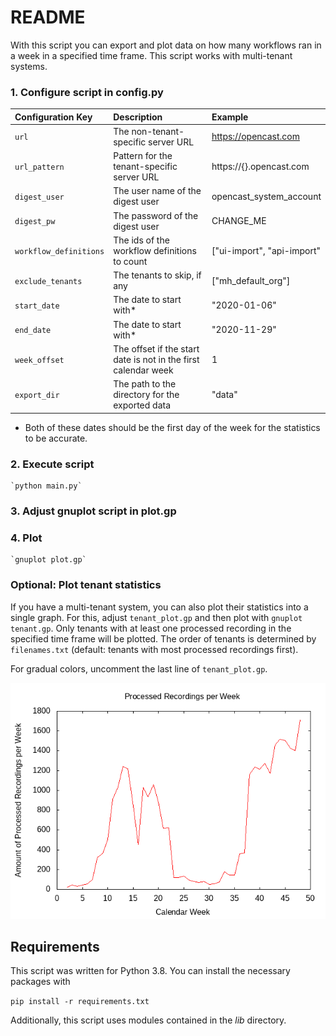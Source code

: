 # README

With this script you can export and plot data on how many workflows ran in a week in a specified time frame.
This script works with multi-tenant systems.

### 1. Configure script in config.py

| Configuration Key      | Description                                                    | Example                    |
| :--------------------- | :------------------------------------------------------------- | :------------------------- |
| `url`                  | The non-tenant-specific server URL                             | https://opencast.com       |
| `url_pattern`          | Pattern for the tenant-specific server URL                     | https://{}.opencast.com    |
| `digest_user`          | The user name of the digest user                               | opencast_system_account    |
| `digest_pw`            | The password of the digest user                                | CHANGE_ME                  | 
| `workflow_definitions` | The ids of the workflow definitions to count                   | ["ui-import", "api-import" |
| `exclude_tenants`      | The tenants to skip, if any                                    | \["mh_default_org"\]       |
| `start_date`           | The date to start with\*                                       | "2020-01-06"               |
| `end_date`             | The date to start with\*                                       | "2020-11-29"               |
| `week_offset`          | The offset if the start date is not in the first calendar week | 1                          |
| `export_dir`           | The path to the directory for the exported data                | "data"                     |

* Both of these dates should be the first day of the week for the statistics to be accurate.

### 2. Execute script

    `python main.py`

### 3. Adjust gnuplot script in plot.gp

### 4. Plot
   
    `gnuplot plot.gp`

### Optional: Plot tenant statistics

If you have a multi-tenant system, you can also plot their statistics into a single graph. For this, adjust 
`tenant_plot.gp` and then plot with `gnuplot tenant.gp`. Only tenants with at least one processed
recording in the specified time frame will be plotted. The order of tenants is determined by `filenames.txt` 
(default: tenants with most processed recordings first).

For gradual colors, uncomment the last line of `tenant_plot.gp`.

![image](demo_plot.png)

## Requirements

This script was written for Python 3.8. You can install the necessary packages with

`pip install -r requirements.txt`

Additionally, this script uses modules contained in the _lib_ directory.